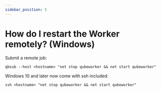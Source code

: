 ```yaml
---
sidebar_position: 5
---
```


# How do I restart the Worker remotely? (Windows)

Submit a remote job:

```
qbsub --host <hostname> "net stop qubeworker && net start qubeworker"
```

Windows 10 and later now come with ssh included:

```
ssh <hostname> "net stop qubeworker && net start qubeworker"
```

